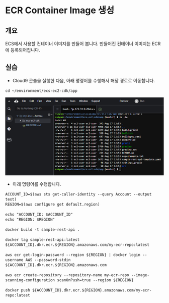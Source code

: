 # ECR Container Image 생성

## 개요

ECS에서 사용할 컨테이너 이미지를 만들어 봅니다. 만들어진 컨테이너 이미지는 ECR에 등록되어집니다.

## 실습

* Cloud9 콘솔을 실행한 다음, 아래 명령어를 수행해서 해당 경로로 이동합니다.

```
cd ~/environment/ecs-ec2-cdk/app
```

![](<../.gitbook/assets/image (2).png>)

* 아래 명령어를 수행합니다.&#x20;



```
ACCOUNT_ID=$(aws sts get-caller-identity --query Account --output text)
REGION=$(aws configure get default.region)

echo "ACCOUNT_ID: $ACCOUNT_ID"
echo "REGION: $REGION"

docker build -t sample-rest-api .

docker tag sample-rest-api:latest ${ACCOUNT_ID}.dkr.ecr.${REGION}.amazonaws.com/my-ecr-repo:latest

aws ecr get-login-password --region ${REGION} | docker login --username AWS --password-stdin ${ACCOUNT_ID}.dkr.ecr.${REGION}.amazonaws.com

aws ecr create-repository --repository-name my-ecr-repo --image-scanning-configuration scanOnPush=true --region ${REGION}

docker push ${ACCOUNT_ID}.dkr.ecr.${REGION}.amazonaws.com/my-ecr-repo:latest
```

